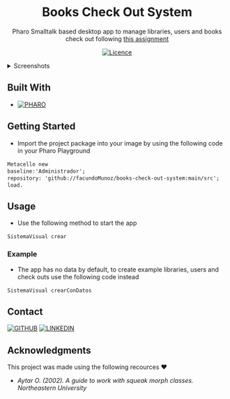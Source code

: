 <!-- SUMMARY -->
<div align="center">

# Books Check Out System

Pharo Smalltalk based desktop app to manage libraries, users and books check out following [this assignment](https://drive.google.com/file/d/1CNY19oGeFIWrILSWgABQOcizOUSftZJJ/view?usp=sharing)

[![Licence][license-shield]](./LICENSE)

</div>

<!-- SCREENSHOTS -->
<details> <summary>Screenshots</summary>

![screenshot1](./img/screenshot-1.png)
![screenshot1](./img/screenshot-2.png)

</details>

<!-- BUILT WITH -->
## Built With

- [![PHARO][pharo-shield]][pharo-url]

<!-- GETTING STARTED -->
## Getting Started

- Import the project package into your image by using the following code in your Pharo Playground
```smalltalk
Metacello new
baseline:'Administrador';
repository: 'github://facundoMunoz/books-check-out-system:main/src'; load.
```

<!-- USAGE -->
## Usage

- Use the following method to start the app
```smalltalk
SistemaVisual crear
```

### Example

- The app has no data by default, to create example libraries, users and check outs use the following code instead
```smalltalk
SistemaVisual crearConDatos
```

<!-- CONTACT -->
## Contact
[![GITHUB][personal-shield]][personal-url] [![LINKEDIN][linkedin-shield]][linkedin-url]

<!-- ACKNOWLEDGMENTS -->
## Acknowledgments

This project was made using the following recources :heart:

- *Aytar O. (2002). A guide to work with squeak morph classes. Northeastern University*

<!-- MARKDOWN LINKS AND IMAGES -->
<!-- BUILT WITH -->
[pharo-shield]: https://img.shields.io/badge/PHARO-SMALLTALK-blue?style=for-the-badge
[pharo-url]: https://pharo.org/
<!-- LICENSE -->
[license-shield]: https://img.shields.io/github/license/Ileriayo/markdown-badges?style=for-the-badge
<!-- MY GITHUB -->
[personal-shield]: https://img.shields.io/badge/FACUNDO-MU%C3%91OZ-yellowgreen?style=for-the-badge
[personal-url]: https://github.com/facundoMunoz
<!-- MY LINKEDIN -->
[linkedin-shield]: https://img.shields.io/badge/linkedin-%230077B5.svg?style=for-the-badge&logo=linkedin&logoColor=white
[linkedin-url]: https://www.linkedin.com/in/facundomunoz001/